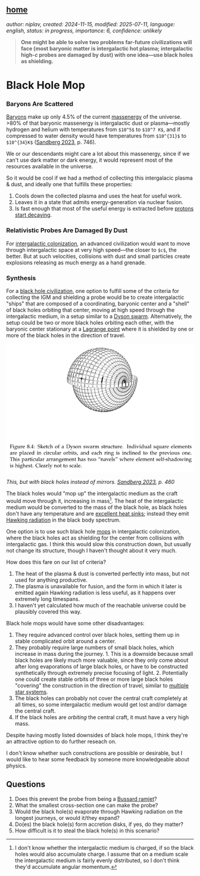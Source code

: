 [home](./index.md)
------------------

*author: niplav, created: 2024-11-15, modified: 2025-07-11, language: english, status: in progress, importance: 6, confidence: unlikely*

> __One might be able to solve two problems far-future civilizations will
face (most baryonic matter is intergalactic hot plasma; intergalactic
high-*c* probes are damaged by dust) with one idea—use black holes
as shielding.__

Black Hole Mop
===============

<!--TODO: check the Claude conversation: https://claude.ai/chat/e5da2973-c2a1-4c11-b4e2-68aab2d7551a-->

### Baryons Are Scattered

[Baryons](https://en.wikipedia.org/wiki/Baryon) make up only 4.5% of
the current [massenergy](https://en.wikipedia.org/wiki/Mass-energy)
of the universe. >80% of that baryonic massenergy is intergalactic
dust or plasma—mostly hydrogen and helium with temperatures from
`$10^5$` to `$10^7 K$`, and if compressed to water density would
have temperatures from `$10^{31}$` to `$10^{34}K$` ([Sandberg
2023](https://www.goodreads.com/book/show/42275384-grand-futures),
p. 746).

We or our descendants might care a lot about this massenergy, since if
we can't use dark matter or dark energy, it would represent most of the
resources available in the universe.

So it would be cool if we had a method of collecting this intergalacic
plasma & dust, and ideally one that fulfills these properties:

1. Cools down the collected plasma and uses the heat for useful work.
2. Leaves it in a state that admits energy-generation via nuclear fusion.
3. Is fast enough that most of the useful energy is extracted before [protons start decaying](https://en.wikipedia.org/wiki/Proton_Decay).

### Relativistic Probes Are Damaged By Dust

For [intergalactic
colonization](./doc/big_picture/fermi/eternity_in_6_hours_sandberg_armstrong_2013.pdf),
an advanced civilization would want to move through intergalactic space at
very high speed—the closer to `$c$`, the better. But at such velocities,
collisions with dust and small particles create explosions releasing as
much energy as a hand grenade.

### Synthesis

For a [black hole
civilization](https://harsimony.wordpress.com/2022/09/13/black-hole-civilizations/),
one option to fulfill some of the criteria for collecting
the IGM and shielding a probe would be to create intergalactic
"ships" that are composed of a coordinating, baryonic center and a
"shell" of black holes orbiting that center, moving at high speed
through the intergalactic medium, in a setup similar to a [Dyson
swarm](https://en.wikipedia.org/wiki/Dyson_Swarm). Alternatively,
the setup could be two or more black holes orbiting each
other, with the baryonic center stationary at a [Lagrange
point](https://en.wikipedia.org/wiki/LaGrange_Point) where it is shielded
by one or more of the black holes in the direction of travel.

![](./img/mop/dyson_swarm.png)

*This, but with black holes instead of mirrors. [Sandberg
2023](https://www.goodreads.com/book/show/42275384-grand-futures), p. 460*

The black holes would "mop up" the intergalactic medium as the
craft would move through it, increasing in mass[^charged]. The heat of the
intergalactic medium would be converted to the mass of the black hole,
as black holes don't have any temperature and are [excellent heat
sinks](https://www.weidai.com/black-holes.txt); instead they emit
[Hawking radiation](https://en.wikipedia.org/wiki/Hawking_Radiation)
in the black body spectrum.

[^charged]: I don't know whether the intergalactic medium is charged, if so the black holes would also accumulate charge. I assume that on a medium scale the intergalactic medium is fairly evenly distributed, so I don't think they'd accumulate angular momentum.

One option is to use such black hole
[mops](https://en.wikipedia.org/wiki/Mop) in intergalactic colonization,
where the black holes act as shielding for the center from collisions
with intergalactic gas. I think this would slow this construction down,
but usually not change its structure, though I haven't thought about it
very much.

How does this fare on our list of criteria?

1. The heat of the plasma & dust is converted perfectly into mass, but not used for anything productive.
2. The plasma is unavailable for fusion, and the form in which it later is emitted again Hawking radiation is less useful, as it happens over extremely long timespans.
3. I haven't yet calculated how much of the reachable universe could be plausibly covered this way.

Black hole mops would have some other disadvantages:

1. They require advanced control over black holes, setting them up in stable complicated orbit around a center.
2. They probably require large numbers of small black holes, which increase in mass during the journey.
        1. This is a downside because small black holes are likely much more valuable, since they only come about after long evaporations of large black holes, or have to be constructed synthetically through extremely precise focusing of light.
        2. Potentially one could create stable orbits of three or more large black holes "covering" the construction in the direction of travel, similar to [multiple star systems](https://en.wikipedia.org/wiki/Star_system#Multiple_star_systems).
3. The black holes can probably not cover the central craft completely at all times, so some intergalactic medium would get lost and/or damage the central craft.
4. If the black holes are *orbiting* the central craft, it must have a very high mass.

Despite having mostly listed downsides of black hole mops, I think
they're an attractive option to do further reseach on.

I don't know whether such constructions are possible or desirable,
but I would like to hear some feedback by someone more knowledgeable
about physics.

<!--
TODO: send single black hole ahead of the probe, cleaning out the way,
gravitation is strong enough to attract them to be close when they arrive,
but not so strong that the probe falls into the black hole
-->

Questions
----------

1. Does this prevent the probe from being a [Bussard ramjet](https://en.wikipedia.org/wiki/Bussard_Ramjet)?
2. What the smallest cross-section one can make the probe?
3. Would the black hole(s) evaporate through Hawking radiation on the longest journeys, or would it/they expand?
4. Do(es) the black hole(s) form accretion disks, if yes, do they matter?
5. How difficult is it to steal the black hole(s) in this scenario?
